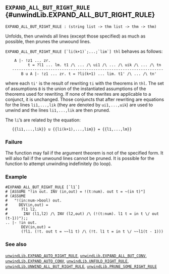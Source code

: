 ## `EXPAND_ALL_BUT_RIGHT_RULE` {#unwindLib.EXPAND_ALL_BUT_RIGHT_RULE}


```
EXPAND_ALL_BUT_RIGHT_RULE : (string list -> thm list -> thm -> thm)
```



Unfolds, then unwinds all lines (except those specified) as much as possible,
then prunes the unwound lines.


`` EXPAND_ALL_BUT_RIGHT_RULE [`li(k+1)`;...;`lim`] thl `` behaves as follows:
    
        A |- !z1 ... zr.
              t = ?l1 ... lm. t1 /\ ... /\ ui1 /\ ... /\ uik /\ ... /\ tn
       -------------------------------------------------------------------
           B u A |- !z1 ... zr. t = ?li(k+1) ... lim. t1' /\ ... /\ tn'
    
where each `ti'` is the result of rewriting `ti` with the theorems in
`thl`. The set of assumptions `B` is the union of the instantiated assumptions
of the theorems used for rewriting. If none of the rewrites are applicable to a
conjunct, it is unchanged. Those conjuncts that after rewriting are equations
for the lines `li1,...,lik` (they are denoted by `ui1,...,uik`) are used to
unwind and the lines `li1,...,lik` are then pruned.

The `li`’s are related by the equation:
    
       {{li1,...,lik}} u {{li(k+1),...,lim}} = {{l1,...,lm}}
    

### Failure

The function may fail if the argument theorem is not of the specified form. It
will also fail if the unwound lines cannot be pruned. It is possible for the
function to attempt unwinding indefinitely (to loop).

### Example

    
    #EXPAND_ALL_BUT_RIGHT_RULE [`l1`]
    # [ASSUME "!in out. INV (in,out) = !(t:num). out t = ~(in t)"]
    # (ASSUME
    #   "!(in:num->bool) out.
    #     DEV(in,out) =
    #      ?l1 l2.
    #       INV (l1,l2) /\ INV (l2,out) /\ (!(t:num). l1 t = in t \/ out (t-1))");;
    .. |- !in out.
           DEV(in,out) =
           (?l1. (!t. out t = ~~l1 t) /\ (!t. l1 t = in t \/ ~~l1(t - 1)))
    

### See also

[`unwindLib.EXPAND_AUTO_RIGHT_RULE`](#unwindLib.EXPAND_AUTO_RIGHT_RULE), [`unwindLib.EXPAND_ALL_BUT_CONV`](#unwindLib.EXPAND_ALL_BUT_CONV), [`unwindLib.EXPAND_AUTO_CONV`](#unwindLib.EXPAND_AUTO_CONV), [`unwindLib.UNFOLD_RIGHT_RULE`](#unwindLib.UNFOLD_RIGHT_RULE), [`unwindLib.UNWIND_ALL_BUT_RIGHT_RULE`](#unwindLib.UNWIND_ALL_BUT_RIGHT_RULE), [`unwindLib.PRUNE_SOME_RIGHT_RULE`](#unwindLib.PRUNE_SOME_RIGHT_RULE)

